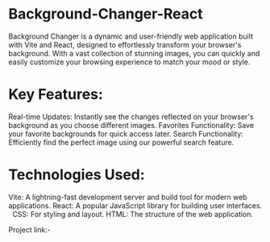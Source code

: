 # Background-Changer-React

Background Changer is a dynamic and user-friendly web application built with Vite and React,
designed to effortlessly transform your browser's background.
With a vast collection of stunning images, you can quickly and easily customize
your browsing experience to match your mood or style.

# Key Features:

Real-time Updates: Instantly see the changes reflected on your browser's background as you choose different images.
Favorites Functionality: Save your favorite backgrounds for quick access later.
Search Functionality: Efficiently find the perfect image using our powerful search feature.

# Technologies Used:

Vite: A lightning-fast development server and build tool for modern web applications.
React: A popular JavaScript library for building user interfaces.   
CSS: For styling and layout.
HTML: The structure of the web application.

Project link:-